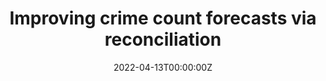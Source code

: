 ---
title: "Improving crime count forecasts via reconciliation"
authors:
- admin
- Leonardo M. Barreto
date: ""
date: "2022-04-13T00:00:00Z"
#doi: "10.1080/02664763.2021.1950654"

#abstract: This paper proposes an extension of the Bayesian instrumental variables regression which allows spatial and temporal correlation among observations. For that, we introduce a double separable covariance matrix, adopting a Conditional Autoregressive structure for the spatial component, and a first-order autoregressive process for the temporal component. We also introduce a Bayesian multiple imputation to handle missing data considering uncertainty. The inference procedure is described joint with a step by step Monte Carlo Markov Chain (MCMC) algorithm for parameters estimation. We illustrate our methodology through a simulation study and a real application that investigates how broadband affects the Gross Domestic Product of municipalities in the state of Mato Grosso do Sul from 2010 to 2017.  

# Publication type.
# Legend: 0 = Uncategorized; 1 = Conference paper; 2 = Journal article;
# 3 = Preprint / Working Paper; 4 = Report; 5 = Book; 6 = Book section;
# 7 = Thesis; 8 = Patent
publication_types: ["3"]

# Publication name and optional abbreviated publication name.
publication: "Preprint"
#publication_short: ""

#tags:
#- Source Themes
featured: true

#links:
#- name: ""
#  url: ""
#url_pdf: http://arxiv.org/pdf/1512.04133v1
#url_code: 'https://github.com/marcuslavagnole/Paper_IVST'
#url_dataset: ''
#url_poster: ''
#url_project: ''
#url_slides: ''
#url_source: ''
#url_video: ''
---